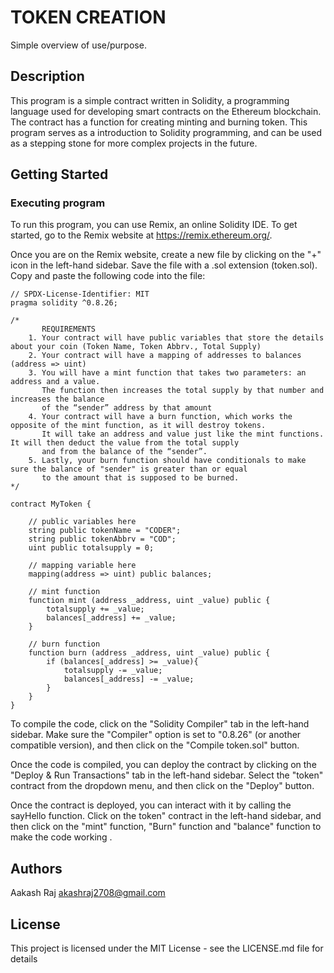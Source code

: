 # TOKEN CREATION

Simple overview of use/purpose.

## Description

This program is a simple contract written in Solidity, a programming language used for developing smart contracts on the Ethereum blockchain. The contract has a function for creating minting and burning token. This program serves as a  introduction to Solidity programming, and can be used as a stepping stone for more complex projects in the future.

## Getting Started

### Executing program

To run this program, you can use Remix, an online Solidity IDE. To get started, go to the Remix website at https://remix.ethereum.org/.

Once you are on the Remix website, create a new file by clicking on the "+" icon in the left-hand sidebar. Save the file with a .sol extension (token.sol). Copy and paste the following code into the file:


```
// SPDX-License-Identifier: MIT
pragma solidity ^0.8.26;

/*
       REQUIREMENTS
    1. Your contract will have public variables that store the details about your coin (Token Name, Token Abbrv., Total Supply)
    2. Your contract will have a mapping of addresses to balances (address => uint)
    3. You will have a mint function that takes two parameters: an address and a value. 
       The function then increases the total supply by that number and increases the balance 
       of the “sender” address by that amount
    4. Your contract will have a burn function, which works the opposite of the mint function, as it will destroy tokens. 
       It will take an address and value just like the mint functions. It will then deduct the value from the total supply 
       and from the balance of the “sender”.
    5. Lastly, your burn function should have conditionals to make sure the balance of "sender" is greater than or equal 
       to the amount that is supposed to be burned.
*/

contract MyToken {

    // public variables here
    string public tokenName = "CODER";
    string public tokenAbbrv = "COD";
    uint public totalsupply = 0;

    // mapping variable here
    mapping(address => uint) public balances;

    // mint function
    function mint (address _address, uint _value) public {
        totalsupply += _value;
        balances[_address] += _value;
    }

    // burn function
    function burn (address _address, uint _value) public {
        if (balances[_address] >= _value){
            totalsupply -= _value;
            balances[_address] -= _value;
        }
    }
}

```

To compile the code, click on the "Solidity Compiler" tab in the left-hand sidebar. Make sure the "Compiler" option is set to "0.8.26" (or another compatible version), and then click on the "Compile token.sol" button.

Once the code is compiled, you can deploy the contract by clicking on the "Deploy & Run Transactions" tab in the left-hand sidebar. Select the "token" contract from the dropdown menu, and then click on the "Deploy" button.

Once the contract is deployed, you can interact with it by calling the sayHello function. Click on the token" contract in the left-hand sidebar, and then click on the "mint" function, "Burn" function and "balance" function to make the code working .


## Authors

Aakash Raj
akashraj2708@gmail.com


## License

This project is licensed under the MIT License - see the LICENSE.md file for details
